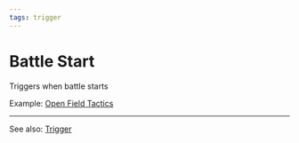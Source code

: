 ```yaml
---
tags: trigger
---
```


# Battle Start

Triggers when battle starts

Example: [Open Field Tactics](Perks/Open%20Field%20Tactics.md)

---

See also: [Trigger](Mechanics/Trigger.md)